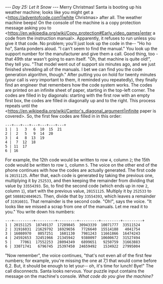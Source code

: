 *--- Day 25: Let It Snow ---*
Merry Christmas!  Santa is booting up his weather machine; looks like you might get a <https://adventofcode.com1|white Christmas> after all.
The weather machine beeps!  On the console of the machine is a copy protection message asking you to <https://en.wikipedia.org/wiki/Copy_protection#Early_video_games|enter a code from the instruction manual>.  Apparently, it refuses to run unless you give it that code.  No problem; you'll just look up the code in the--
"Ho ho ho", Santa ponders aloud.  "I can't seem to find the manual."
You look up the support number for the manufacturer and give them a call.  Good thing, too - that 49th star wasn't going to earn itself.
"Oh, that machine is quite old!", they tell you.  "That model went out of support six minutes ago, and we just finished shredding all of the manuals.  I bet we can find you the code generation algorithm, though."
After putting you on hold for twenty minutes (your call is _very_ important to them, it reminded you repeatedly), they finally find an engineer that remembers how the code system works.
The codes are printed on an infinite sheet of paper, starting in the top-left corner.  The codes are filled in by diagonals: starting with the first row with an empty first box, the codes are filled in diagonally up and to the right.  This process repeats until the <https://en.wikipedia.org/wiki/Cantor's_diagonal_argument|infinite paper is covered>.  So, the first few codes are filled in in this order:
```   | 1   2   3   4   5   6
---+---+---+---+---+---+---+
1 |  1   3   6  10  15  21
2 |  2   5   9  14  20
3 |  4   8  13  19
4 |  7  12  18
5 | 11  17
6 | 16
```
For example, the 12th code would be written to row `4`, column `2`; the 15th code would be written to row `1`, column `5`.
The voice on the other end of the phone continues with how the codes are actually generated.  The first code is `20151125`.  After that, each code is generated by taking the previous one, multiplying it by `252533`, and then keeping the remainder from dividing that value by `33554393`.
So, to find the second code (which ends up in row `2`, column `1`), start with the previous value, `20151125`.  Multiply it by `252533` to get `5088824049625`.  Then, divide that by `33554393`, which leaves a remainder of `31916031`.  That remainder is the second code.
"Oh!", says the voice.  "It looks like we missed a scrap from one of the manuals.  Let me read it to you."  You write down his numbers:
```   |    1         2         3         4         5         6
---+---------+---------+---------+---------+---------+---------+
1 | 20151125  18749137  17289845  30943339  10071777  33511524
2 | 31916031  21629792  16929656   7726640  15514188   4041754
3 | 16080970   8057251   1601130   7981243  11661866  16474243
4 | 24592653  32451966  21345942   9380097  10600672  31527494
5 |    77061  17552253  28094349   6899651   9250759  31663883
6 | 33071741   6796745  25397450  24659492   1534922  27995004
```
"Now remember", the voice continues, "that's not even all of the first few numbers; for example, you're missing the one at 7,1 that would come before 6,2.  But, it should be enough to let your-- oh, it's time for lunch!  Bye!"  The call disconnects.
Santa looks nervous.  Your puzzle input contains the message on the machine's console.  _What code do you give the machine?_

